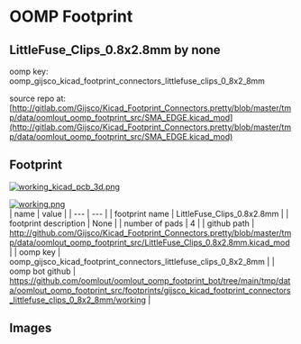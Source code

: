 # OOMP Footprint  
## LittleFuse_Clips_0.8x2.8mm  by none  
  
oomp key: oomp_gijsco_kicad_footprint_connectors_littlefuse_clips_0_8x2_8mm  
  
source repo at: [http://gitlab.com/Gijsco/Kicad_Footprint_Connectors.pretty/blob/master/tmp/data/oomlout_oomp_footprint_src/SMA_EDGE.kicad_mod](http://gitlab.com/Gijsco/Kicad_Footprint_Connectors.pretty/blob/master/tmp/data/oomlout_oomp_footprint_src/SMA_EDGE.kicad_mod)  
## Footprint  
  
[![working_kicad_pcb_3d.png](working_kicad_pcb_3d_600.png)](working_kicad_pcb_3d.png)  
  
[![working.png](working_600.png)](working.png)  
| name | value | 
| --- | --- | 
| footprint name | LittleFuse_Clips_0.8x2.8mm | 
| footprint description | None | 
| number of pads | 4 | 
| github path | http://github.com/Gijsco/Kicad_Footprint_Connectors.pretty/blob/master/tmp/data/oomlout_oomp_footprint_src/LittleFuse_Clips_0.8x2.8mm.kicad_mod | 
| oomp key | oomp_gijsco_kicad_footprint_connectors_littlefuse_clips_0_8x2_8mm | 
| oomp bot github | https://github.com/oomlout/oomlout_oomp_footprint_bot/tree/main/tmp/data/oomlout_oomp_footprint_src/footprints/gijsco_kicad_footprint_connectors_littlefuse_clips_0_8x2_8mm/working | 
## Images  
